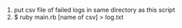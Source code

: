 1) put csv file of failed logs in same directory as this script
2) $ ruby main.rb [name of csv] > log.txt
